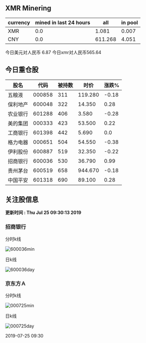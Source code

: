 ## XMR Minering

|currency|mined in last 24 hours|all|in pool|
|---|---|---|---|
|XMR|0.0|1.081|0.007|
|CNY|0.0|611.268|4.051|

今日美元对人民币 6.87	今日xmr对人民币565.64


## 今日重仓股 

|股名|代码|被持数|时价|涨跌%|
|---|---|---|---|---|
|五粮液|000858|311|119.280|-0.18|
|保利地产|600048|322|14.350|0.28|
|农业银行|601288|406|3.580|-0.28|
|美的集团|000333|423|53.500|0.22|
|工商银行|601398|442|5.690|0.0|
|格力电器|000651|504|54.550|-0.38|
|伊利股份|600887|519|32.350|-0.22|
|招商银行|600036|530|36.790|0.99|
|贵州茅台|600519|658|944.670|-0.18|
|中国平安|601318|690|89.100|0.28|

## 关注股信息
**更新时间 : Thu Jul 25 09:30:13 2019**
### 招商银行 
分时k线

![600036min](http://image.sinajs.cn/newchart/min/n/sh600036.gif)

日k线

![600036day](http://image.sinajs.cn/newchart/daily/n/sh600036.gif)

### 京东方Ａ 
分时k线

![000725min](http://image.sinajs.cn/newchart/min/n/sz000725.gif)

日k线

![000725day](http://image.sinajs.cn/newchart/daily/n/sz000725.gif)

2019-07-25 09:30